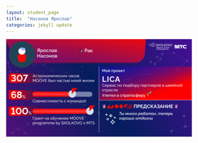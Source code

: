 ```yaml
---
layout: student_page
title:  "Насонов Ярослав"
categories: jekyll update
---
```

<img class="img-fluid" src="/img/posts/Насонов Ярослав.png" alt="moove-2">
